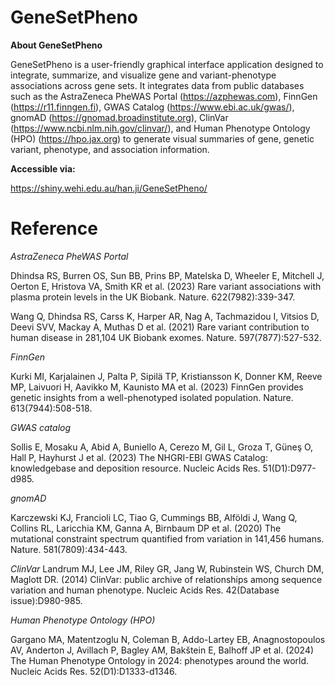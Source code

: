 # GeneSetPheno

**About GeneSetPheno** 

GeneSetPheno is a user-friendly graphical interface application designed to integrate, summarize, and visualize gene and variant-phenotype associations across gene sets. It integrates data from public databases such as the AstraZeneca PheWAS Portal (https://azphewas.com), FinnGen (https://r11.finngen.fi), GWAS Catalog (https://www.ebi.ac.uk/gwas/), gnomAD (https://gnomad.broadinstitute.org), ClinVar (https://www.ncbi.nlm.nih.gov/clinvar/), and Human Phenotype Ontology (HPO) (https://hpo.jax.org) to generate visual summaries of gene, genetic variant, phenotype, and association information.

**Accessible via:**

https://shiny.wehi.edu.au/han.ji/GeneSetPheno/


# Reference

*AstraZeneca PheWAS Portal*

Dhindsa RS, Burren OS, Sun BB, Prins BP, Matelska D, Wheeler E, Mitchell J, Oerton E, Hristova VA, Smith KR et al. (2023) Rare variant associations with plasma protein levels in the UK Biobank. Nature. 622(7982):339-347.

Wang Q, Dhindsa RS, Carss K, Harper AR, Nag A, Tachmazidou I, Vitsios D, Deevi SVV, Mackay A, Muthas D et al. (2021) Rare variant contribution to human disease in 281,104 UK Biobank exomes. Nature. 597(7877):527-532.

*FinnGen*

Kurki MI, Karjalainen J, Palta P, Sipilä TP, Kristiansson K, Donner KM, Reeve MP, Laivuori H, Aavikko M, Kaunisto MA et al. (2023) FinnGen provides genetic insights from a well-phenotyped isolated population. Nature. 613(7944):508-518.

*GWAS catalog*

Sollis E, Mosaku A, Abid A, Buniello A, Cerezo M, Gil L, Groza T, Güneş O, Hall P, Hayhurst J et al. (2023) The NHGRI-EBI GWAS Catalog: knowledgebase and deposition resource. Nucleic Acids Res. 51(D1):D977-d985.

*gnomAD*

Karczewski KJ, Francioli LC, Tiao G, Cummings BB, Alföldi J, Wang Q, Collins RL, Laricchia KM, Ganna A, Birnbaum DP et al. (2020) The mutational constraint spectrum quantified from variation in 141,456 humans. Nature. 581(7809):434-443.

*ClinVar*
Landrum MJ, Lee JM, Riley GR, Jang W, Rubinstein WS, Church DM, Maglott DR. (2014) ClinVar: public archive of relationships among sequence variation and human phenotype. Nucleic Acids Res. 42(Database issue):D980-985.

*Human Phenotype Ontology (HPO)*

Gargano MA, Matentzoglu N, Coleman B, Addo-Lartey EB, Anagnostopoulos AV, Anderton J, Avillach P, Bagley AM, Bakštein E, Balhoff JP et al. (2024) The Human Phenotype Ontology in 2024: phenotypes around the world. Nucleic Acids Res. 52(D1):D1333-d1346.
